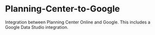 # Planning-Center-to-Google
Integration between Planning Center Online and Google. This includes a Google Data Studio integration.
